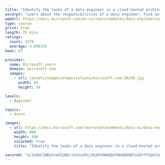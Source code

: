 ```yaml
---
title: "Identify the tasks of a data engineer in a cloud-hosted architecture"
excerpt: "Learn about the responsibilities of a data engineer. Find out how they relate to the jobs of other data and AI professionals. Explore common data engineering practices and a high-level architecting process for a data-engineering project."
webUrl: https://docs.microsoft.com/en-us/learn/modules/data-engineering-processes/
type: course
price: Free
length: 25 mins
ratings:
  count: 3278
  average: 4.696156
heat: 67

provider:
  name: Microsoft Learn
  domain: microsoft.com
  images:
    - url: /assets/images/organizations/microsoft.com-50x50.jpg
      width: 50
      height: 50

levels:
  - Beginner

topics:
  - Azure

images:
  - url: https://docs.microsoft.com/learn/achievements/data-ai/data-engineering-processes-badge-social.png
    width: 800
    height: 400
    isCached: true
    title: "Identify the tasks of a data engineer in a cloud-hosted architecture"

secured: "u/IeQmC2WByG+wS52BO/ihZavnPxj3GaMJUWdQQsFNmA860Qla1O+TfYpm11WDGG1AXgeFrED2raGNJc+llF0o6OMv3gR90XbneBlOWSBoH7zmnv/k/v31D55ErcpBGDJBhZ+bZES7noCS+hNB4g/yWg0e7By0wZP73RBikHOu5hZOEGHVIjH07YsS1J9mH6zhIUlnZKQboLMAv3lb/8LJpz87yKnn/7VFIttxXu/zJtRZ/HIt5NSOjFIBM4r4iTHrGRcSeGajc3oIWwnBOs60u46PemduCgWqVd7Ez0QRzygNzgn25Df0fUbJqwpBbJ/T9IVtNzFW7dg/GKpWOky6Dt42BCoWN7BEgA6276rexOqCC267nJjcV//5bJe9L+04Ny1d61I/Y2W0V5T+5P5w==;WfOQpnoqWx8KUERWsSCYbg=="
---
```


